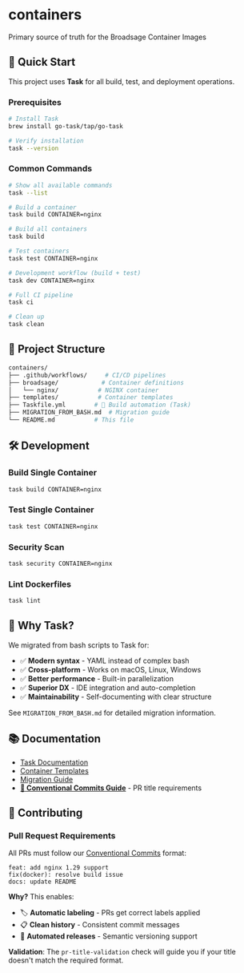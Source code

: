 <!--
SPDX-FileCopyrightText: Copyright (c) 2025 Broadsage <opensource@broadsage.com>

SPDX-License-Identifier: Apache-2.0
-->

# containers

Primary source of truth for the Broadsage Container Images

## 🚀 Quick Start

This project uses **Task** for all build, test, and deployment operations.

### Prerequisites

```bash
# Install Task
brew install go-task/tap/go-task

# Verify installation
task --version
```

### Common Commands

```bash
# Show all available commands
task --list

# Build a container
task build CONTAINER=nginx

# Build all containers  
task build

# Test containers
task test CONTAINER=nginx

# Development workflow (build + test)
task dev CONTAINER=nginx

# Full CI pipeline
task ci

# Clean up
task clean
```

## 📁 Project Structure

```bash
containers/
├── .github/workflows/     # CI/CD pipelines
├── broadsage/            # Container definitions
│   └── nginx/           # NGINX container
├── templates/           # Container templates
├── Taskfile.yml        # 🎯 Build automation (Task)
├── MIGRATION_FROM_BASH.md  # Migration guide
└── README.md           # This file
```

## 🛠️ Development

### Build Single Container

```bash
task build CONTAINER=nginx
```

### Test Single Container

```bash
task test CONTAINER=nginx
```

### Security Scan

```bash
task security CONTAINER=nginx
```

### Lint Dockerfiles

```bash
task lint
```

## 🚀 Why Task?

We migrated from bash scripts to Task for:

- ✅ **Modern syntax** - YAML instead of complex bash
- ✅ **Cross-platform** - Works on macOS, Linux, Windows
- ✅ **Better performance** - Built-in parallelization
- ✅ **Superior DX** - IDE integration and auto-completion
- ✅ **Maintainability** - Self-documenting with clear structure

See `MIGRATION_FROM_BASH.md` for detailed migration information.

## 📚 Documentation

- [Task Documentation](https://taskfile.dev/)
- [Container Templates](./templates/README.md)
- [Migration Guide](./MIGRATION_FROM_BASH.md)
- **[🎯 Conventional Commits Guide](./docs/CONVENTIONAL_COMMITS.md)** - PR title requirements

## 🤝 Contributing

### Pull Request Requirements

All PRs must follow our [Conventional Commits](./docs/CONVENTIONAL_COMMITS.md) format:

```text
feat: add nginx 1.29 support
fix(docker): resolve build issue  
docs: update README
```

**Why?** This enables:

- 🏷️ **Automatic labeling** - PRs get correct labels applied
- 📋 **Clean history** - Consistent commit messages
- 🚀 **Automated releases** - Semantic versioning support

**Validation**: The `pr-title-validation` check will guide you if your title doesn't match the required format.
